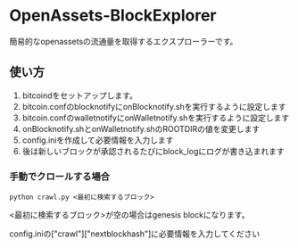 # OpenAssets-BlockExplorer
簡易的なopenassetsの流通量を取得するエクスプローラーです。

## 使い方
1. bitcoindをセットアップします。
1. bitcoin.confのblocknotifyにonBlocknotify.shを実行するように設定します
1. bitcoin.confのwalletnotifyにonWalletnotify.shを実行するように設定します
1. onBlocknotify.shとonWalletnotify.shのROOTDIRの値を変更します
1. config.iniを作成して必要情報を入力します
1. 後は新しいブロックが承認されるたびにblock_logにログが書き込まれます

### 手動でクロールする場合
`python crawl.py <最初に検索するブロック>`

<最初に検索するブロック>が空の場合はgenesis blockになります。

config.iniの["crawl"]["nextblockhash"]に必要情報を入力してください
